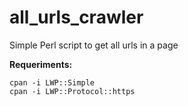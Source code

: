 # all_urls_crawler
Simple Perl script to get all urls in a page

**Requeriments:**

```
cpan -i LWP::Simple
cpan -i LWP::Protocol::https
```
